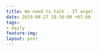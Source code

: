 ```yaml
---
title: We need to talk - IT angel
date: 2019-08-27 18:30:00 +07:00
tags:
- daily
feature-img: 
layout: post
---
```


